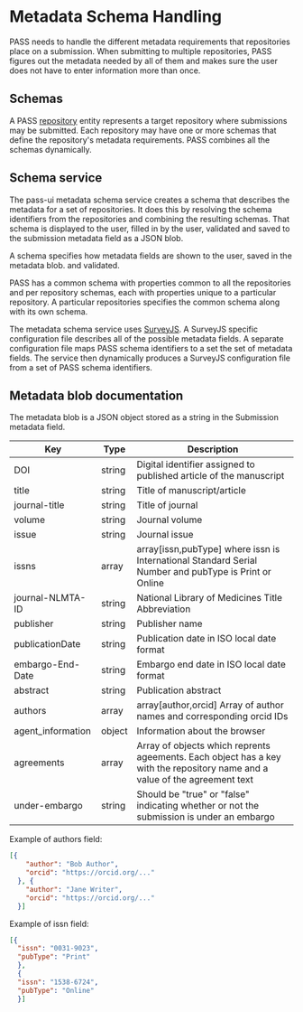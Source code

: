 # Metadata Schema Handling

PASS needs to handle the different metadata requirements that repositories place on a submission. When submitting to multiple repositories, PASS figures out the metadata needed by all of them and makes sure the user does not have to enter information more than once.

## Schemas

A PASS [repository](/developer-documentation/pass-core/model/Repository.md) entity represents a target repository where submissions may be submitted. Each repository may have one or more schemas that define the repository's metadata requirements. PASS combines all the schemas dynamically.

## Schema service

The pass-ui metadata schema service creates a schema that describes the metadata for a set of repositories. It does this by resolving the schema identifiers from the repositories and combining the resulting schemas.
That schema is displayed to the user, filled in by the user, validated and saved to the submission metadata field as a JSON blob.

A schema specifies how metadata fields are shown to the user, saved in the metadata blob. and validated.

PASS has a common schema with properties common to all the repositories and per repository schemas, each with properties unique to a particular repository. A particular repositories specifies the common schema along with its own schema.

The metadata schema service uses [SurveyJS](https://surveyjs.io/). A SurveyJS specific configuration file describes all of the possible metadata fields. A separate configuration file maps PASS schema identifiers to a set the set of metadata fields. The service then dynamically produces a SurveyJS configuration file from a set of PASS schema identifiers.

## Metadata blob documentation

The metadata blob is a JSON object stored as a string in the Submission metadata field.


| Key               | Type   | Description                                                                                                                 | 
|-------------------|--------|-----------------------------------------------------------------------------------------------------------------------------|
| DOI               | string | Digital identifier assigned to published  article of the manuscript                                                         |
| title             | string | Title of manuscript/article                                                                                                 |
| journal-title     | string | Title of journal                                                                                                            |
| volume            | string | Journal volume                                                                                                              |
| issue             | string | Journal issue                                                                                                               |
| issns             | array  | array[issn,pubType] where issn is International Standard Serial Number and pubType is Print or Online                       |
| journal-NLMTA-ID  | string | National Library of Medicines Title Abbreviation                                                                            |
| publisher         | string | Publisher name                                                                                                              |
| publicationDate   | string | Publication date in ISO local date format                                                                                   |
| embargo-End-Date  | string | Embargo end date in ISO local date format                                                                                   |
| abstract          | string | Publication abstract                                                                                                        |
| authors           | array  | array[author,orcid] Array of author names and corresponding orcid IDs                                                       |
| agent_information | object | Information about the browser                                                                                               |
| agreements        | array  | Array of objects which reprents ageements. Each object has a key with the repository name and a value of the agreement text |
| under-embargo     | string | Should be "true" or "false" indicating whether or not the submission is under an embargo                                    |

Example of authors field:

```JSON
[{
    "author": "Bob Author",
    "orcid": "https://orcid.org/..."
  }, {
    "author": "Jane Writer",
    "orcid": "https://orcid.org/..."
  }]
```

Example of issn field:

```JSON
[{
  "issn": "0031-9023",
  "pubType": "Print"
  },
  {
  "issn": "1538-6724",
  "pubType": "Online"
  }]
```
